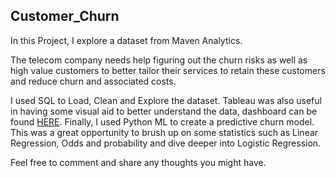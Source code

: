 ## Customer_Churn

In this Project, I explore a dataset from Maven Analytics.

The telecom company needs help figuring out the churn risks as well as high value customers to better tailor their services to retain these customers and reduce churn and associated costs.

I used SQL to Load, Clean and Explore the dataset. Tableau was also useful in having some visual aid to better understand the data, dashboard can be found <a href='https://public.tableau.com/app/profile/jad.azzi/viz/CustomerChurnAnalysis_16604456033140/Dashboard1'>HERE</a>. Finally, I used Python ML to create a predictive churn model. This was a great opportunity to brush up on some statistics such as Linear Regression, Odds and probability and dive deeper into Logistic Regression.

Feel free to comment and share any thoughts you might have.
